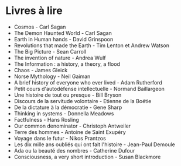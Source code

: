# Livres à lire

- Cosmos - Carl Sagan
- The Demon Haunted World - Carl Sagan
- Earth in Human hands - David Grinspoon
- Revolutions that made the Earth - Tim Lenton et Andrew Watson
- The Big Picture - Sean Carroll
- The invention of nature - Andrea Wulf
- The Information : a history, a theory, a flood
- Chaos - James Gleick
- Norse Mythology - Neil Gaiman
- A brief history of everyone who ever lived - Adam Rutherford
- Petit cours d'autodéfense intellectuelle - Normand Baillargeon
- Une histoire de tout ou presque - Bill Bryson
- Discours de la servitude volontaire - Etienne de la Boétie
- De la dictature à la démocratie - Gene Sharp
- Thinking in systems - Donnella Meadows
- Factfulness - Hans Rosling
- Our common denominator - Christoph Antweiler
- Terre des hommes - Antoine de Saint Exupéry
- Voyage dans le futur - Nikos Prantzos
- Les dix mille ans oubliés qui ont fait l'histoire - Jean-Paul Demoule
- Ada ou la beauté des nombres - Catherine Dufour
- Consciousness, a very short introduction - Susan Blackmore
